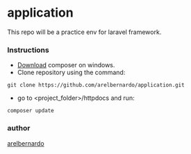 # application
This repo will be a practice env for laravel framework.

### Instructions
* [Download](https://getcomposer.org/download/) composer on windows.
* Clone repository using the command:
```
git clone https://github.com/arelbernardo/application.git
```
* go to <project_folder>/httpdocs and run:
```
composer update
```


### author
[arelbernardo](https://www.facebook.com/arelbernardo)
